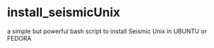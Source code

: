 # install_seismicUnix
a simple but powerful bash script to install Seismic Unix in UBUNTU or FEDORA
